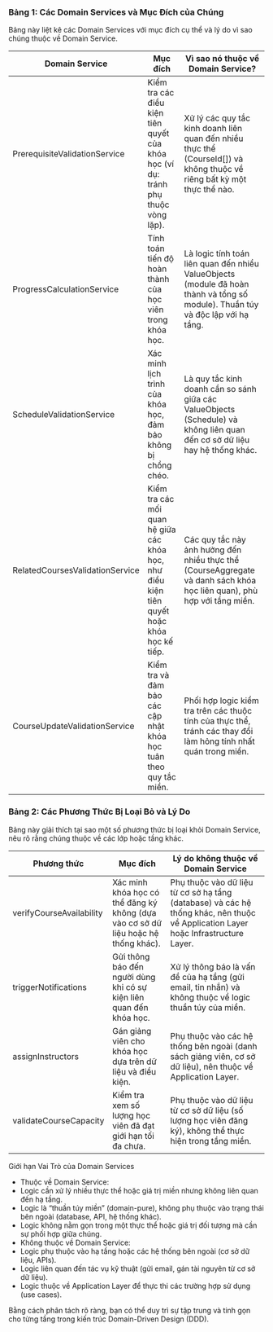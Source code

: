 ### Bảng 1: Các Domain Services và Mục Đích của Chúng

Bảng này liệt kê các Domain Services với mục đích cụ thể và lý do vì sao chúng thuộc về Domain Service.

| Domain Service                    | Mục đích 																						| Vì sao nó thuộc về Domain Service? 																								|
|-----------------------------------|-----------------------------------------------------------------------------------------------|-----------------------------------------------------------------------------------------------------------------------------------|
| PrerequisiteValidationService 	| Kiểm tra các điều kiện tiên quyết của khóa học (ví dụ: tránh phụ thuộc vòng lặp).				| Xử lý các quy tắc kinh doanh liên quan đến nhiều thực thể (CourseId[]) và không thuộc về riêng bất kỳ một thực thể nào. 			|
| ProgressCalculationService 		| Tính toán tiến độ hoàn thành của học viên trong khóa học.	 									| Là logic tính toán liên quan đến nhiều ValueObjects (module đã hoàn thành và tổng số module). Thuần túy và độc lập với hạ tầng. 	|
| ScheduleValidationService 		| Xác minh lịch trình của khóa học, đảm bảo không bị chồng chéo.	 							| Là quy tắc kinh doanh cần so sánh giữa các ValueObjects (Schedule) và không liên quan đến cơ sở dữ liệu hay hệ thống khác. 		|
| RelatedCoursesValidationService 	| Kiểm tra các mối quan hệ giữa các khóa học, như điều kiện tiên quyết hoặc khóa học kế tiếp.   | Các quy tắc này ảnh hưởng đến nhiều thực thể (CourseAggregate và danh sách khóa học liên quan), phù hợp với tầng miền. 			|
| CourseUpdateValidationService 	| Kiểm tra và đảm bảo các cập nhật khóa học tuân theo quy tắc miền.	 							| Phối hợp logic kiểm tra trên các thuộc tính của thực thể, tránh các thay đổi làm hỏng tính nhất quán trong miền. 					|

### Bảng 2: Các Phương Thức Bị Loại Bỏ và Lý Do

Bảng này giải thích tại sao một số phương thức bị loại khỏi Domain Service, nêu rõ rằng chúng thuộc về các lớp hoặc tầng khác.

| Phương thức				| Mục đích																				| Lý do không thuộc về Domain Service																								|
|---------------------------|---------------------------------------------------------------------------------------|-----------------------------------------------------------------------------------------------------------------------------------|
| verifyCourseAvailability	| Xác minh khóa học có thể đăng ký không (dựa vào cơ sở dữ liệu hoặc hệ thống khác).	| Phụ thuộc vào dữ liệu từ cơ sở hạ tầng (database) và các hệ thống khác, nên thuộc về Application Layer hoặc Infrastructure Layer.	|
| triggerNotifications		| Gửi thông báo đến người dùng khi có sự kiện liên quan đến khóa học.					| Xử lý thông báo là vấn đề của hạ tầng (gửi email, tin nhắn) và không thuộc về logic thuần túy của miền.							|
| assignInstructors			| Gán giảng viên cho khóa học dựa trên dữ liệu và điều kiện.							| Phụ thuộc vào các hệ thống bên ngoài (danh sách giảng viên, cơ sở dữ liệu), nên thuộc về Application Layer.						|
| validateCourseCapacity	| Kiểm tra xem số lượng học viên đã đạt giới hạn tối đa chưa.							| Phụ thuộc vào dữ liệu từ cơ sở dữ liệu (số lượng học viên đăng ký), không thể thực hiện trong tầng miền.							|

Giới hạn Vai Trò của Domain Services

- Thuộc về Domain Service:
- Logic cần xử lý nhiều thực thể hoặc giá trị miền nhưng không liên quan đến hạ tầng.
- Logic là “thuần túy miền” (domain-pure), không phụ thuộc vào trạng thái bên ngoài (database, API, hệ thống khác).
- Logic không nằm gọn trong một thực thể hoặc giá trị đối tượng mà cần sự phối hợp giữa chúng.
- Không thuộc về Domain Service:
- Logic phụ thuộc vào hạ tầng hoặc các hệ thống bên ngoài (cơ sở dữ liệu, APIs).
- Logic liên quan đến tác vụ kỹ thuật (gửi email, gán tài nguyên từ cơ sở dữ liệu).
- Logic thuộc về Application Layer để thực thi các trường hợp sử dụng (use cases).

Bằng cách phân tách rõ ràng, bạn có thể duy trì sự tập trung và tinh gọn cho từng tầng trong kiến trúc Domain-Driven Design (DDD).

